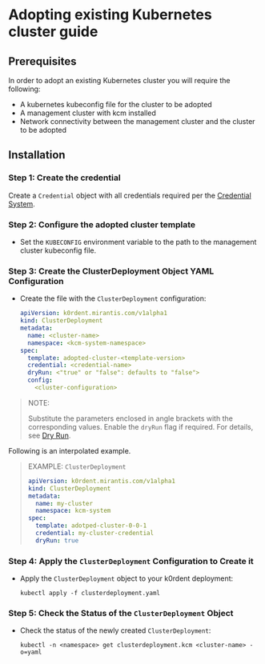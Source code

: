 # Adopting existing Kubernetes cluster guide

## Prerequisites

In order to adopt an existing Kubernetes cluster you will require the following:

- A kubernetes kubeconfig file for the cluster to be adopted
- A management cluster with kcm installed
- Network connectivity between the management cluster and the cluster to be adopted

## Installation


### Step 1: Create the credential
Create a `Credential` object with all credentials required per the
  [Credential System](../credential/main.md).

### Step 2: Configure the adopted cluster template

- Set the `KUBECONFIG` environment variable to the path to the management
  cluster kubeconfig file.

### Step 3: Create the ClusterDeployment Object YAML Configuration

- Create the file with the `ClusterDeployment` configuration:

    ```yaml
    apiVersion: k0rdent.mirantis.com/v1alpha1
    kind: ClusterDeployment
    metadata:
      name: <cluster-name>
      namespace: <kcm-system-namespace>
    spec:
      template: adopted-cluster-<template-version>
      credential: <credential-name>
      dryRun: <"true" or "false": defaults to "false">
      config:
        <cluster-configuration>
    ```

> NOTE:
>
> Substitute the parameters enclosed in angle brackets with the corresponding
> values. Enable the `dryRun` flag if required. For details, see
> [Dry Run](#dry-run).

Following is an interpolated example.

> EXAMPLE: `ClusterDeployment` 
>
> ```yaml
> apiVersion: k0rdent.mirantis.com/v1alpha1
> kind: ClusterDeployment
> metadata:
>   name: my-cluster
>   namespace: kcm-system
> spec:
>   template: adotped-cluster-0-0-1
>   credential: my-cluster-credential
>   dryRun: true
> ```


### Step 4: Apply the `ClusterDeployment` Configuration to Create it

- Apply the `ClusterDeployment` object to your k0rdent deployment:

  ```shell
  kubectl apply -f clusterdeployment.yaml
  ```

### Step 5: Check the Status of the `ClusterDeployment` Object

- Check the status of the newly created `ClusterDeployment`:

  ```shell
  kubectl -n <namespace> get clusterdeployment.kcm <cluster-name> -o=yaml
  ```
